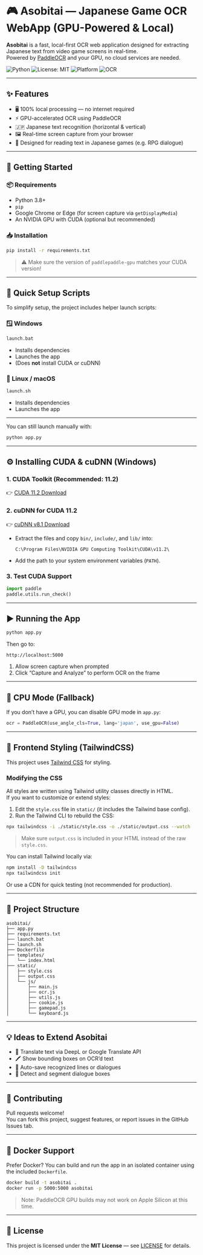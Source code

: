 # 🎮 Asobitai — Japanese Game OCR WebApp (GPU-Powered & Local)

**Asobitai** is a fast, local-first OCR web application designed for extracting Japanese text from video game screens in real-time.  
Powered by [PaddleOCR](https://github.com/PaddlePaddle/PaddleOCR) and your GPU, no cloud services are needed.

![Python](https://img.shields.io/badge/Python-3.8+-blue)
![License: MIT](https://img.shields.io/badge/License-MIT-green)
![Platform](https://img.shields.io/badge/Platform-Windows%20%7C%20Linux-lightgrey)
![OCR](https://img.shields.io/badge/OCR-PaddleOCR-orange)

---

## ✨ Features

- 🖥️ 100% local processing — no internet required
- ⚡ GPU-accelerated OCR using PaddleOCR
- 🇯🇵 Japanese text recognition (horizontal & vertical)
- 🖼️ Real-time screen capture from your browser
- 💬 Designed for reading text in Japanese games (e.g. RPG dialogue)

---

## 🚀 Getting Started

### 📦 Requirements

- Python 3.8+
- `pip`
- Google Chrome or Edge (for screen capture via `getDisplayMedia`)
- An NVIDIA GPU with CUDA (optional but recommended)

### 📥 Installation

```bash
pip install -r requirements.txt
```

> ⚠ Make sure the version of `paddlepaddle-gpu` matches your CUDA version!

---

## 🔧 Quick Setup Scripts

To simplify setup, the project includes helper launch scripts:

### 🪟 Windows

```bash
launch.bat
```

- Installs dependencies
- Launches the app
- (Does **not** install CUDA or cuDNN)

### 🐧 Linux / macOS

```bash
launch.sh
```

- Installs dependencies
- Launches the app


---

You can still launch manually with:

```bash
python app.py
```

---

## ⚙️ Installing CUDA & cuDNN (Windows)

### 1. CUDA Toolkit (Recommended: 11.2)
👉 [CUDA 11.2 Download](https://developer.nvidia.com/cuda-11.2.2-download-archive)

### 2. cuDNN for CUDA 11.2
👉 [cuDNN v8.1 Download](https://developer.nvidia.com/rdp/cudnn-archive)

- Extract the files and copy `bin/`, `include/`, and `lib/` into:
  ```
  C:\Program Files\NVIDIA GPU Computing Toolkit\CUDA\v11.2\
  ```
- Add the path to your system environment variables (`PATH`).

### 3. Test CUDA Support

```python
import paddle
paddle.utils.run_check()
```

---

## ▶️ Running the App

```bash
python app.py
```

Then go to:

```
http://localhost:5000
```

1. Allow screen capture when prompted  
2. Click “Capture and Analyze” to perform OCR on the frame

---

## 🧪 CPU Mode (Fallback)

If you don’t have a GPU, you can disable GPU mode in `app.py`:

```python
ocr = PaddleOCR(use_angle_cls=True, lang='japan', use_gpu=False)
```

---

## 🎨 Frontend Styling (TailwindCSS)

This project uses [Tailwind CSS](https://tailwindcss.com/) for styling.

### Modifying the CSS

All styles are written using Tailwind utility classes directly in HTML.  
If you want to customize or extend styles:

1. Edit the `style.css` file in `static/` (it includes the Tailwind base config).
2. Run the Tailwind CLI to rebuild the CSS:

```bash
npx tailwindcss -i ./static/style.css -o ./static/output.css --watch
```

> Make sure `output.css` is included in your HTML instead of the raw `style.css`.

You can install Tailwind locally via:

```bash
npm install -D tailwindcss
npx tailwindcss init
```

Or use a CDN for quick testing (not recommended for production).

---

## 📁 Project Structure

```
asobitai/
├── app.py
├── requirements.txt
├── launch.bat
├── launch.sh
├── Dockerfile
├── templates/
│   └── index.html
├── static/
│   ├── style.css
│   ├── output.css
│   └── js/
│       ├── main.js
│       ├── ocr.js
│       ├── utils.js
│       ├── cookie.js
│       ├── gamepad.js
│       └── keyboard.js
```

---

## 💡 Ideas to Extend Asobitai

- 🔄 Translate text via DeepL or Google Translate API
- 🖍️ Show bounding boxes on OCR’d text
- 💾 Auto-save recognized lines or dialogues
- 🧠 Detect and segment dialogue boxes

---

## 🤝 Contributing

Pull requests welcome!  
You can fork this project, suggest features, or report issues in the GitHub Issues tab.

---

## 🐳 Docker Support

Prefer Docker? You can build and run the app in an isolated container using the included `Dockerfile`.

```bash
docker build -t asobitai .
docker run -p 5000:5000 asobitai
```

> Note: PaddleOCR GPU builds may not work on Apple Silicon at this time.

---

## 📄 License

This project is licensed under the **MIT License** — see [LICENSE](./LICENSE) for details.

